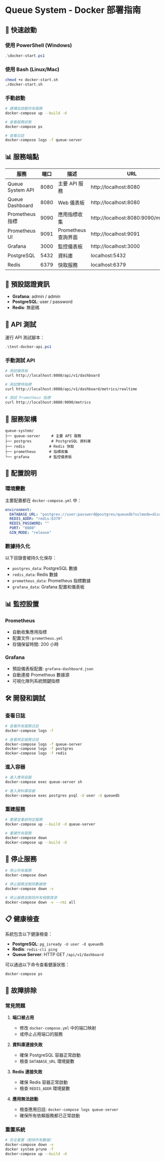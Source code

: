 # Queue System - Docker 部署指南

## 🚀 快速啟動

### 使用 PowerShell (Windows)
```powershell
.\docker-start.ps1
```

### 使用 Bash (Linux/Mac)
```bash
chmod +x docker-start.sh
./docker-start.sh
```

### 手動啟動
```bash
# 建構並啟動所有服務
docker-compose up --build -d

# 查看服務狀態
docker-compose ps

# 查看日誌
docker-compose logs -f queue-server
```

## 📊 服務端點

| 服務 | 端口 | 描述 | URL |
|------|------|------|-----|
| Queue System API | 8080 | 主要 API 服務 | http://localhost:8080 |
| Queue Dashboard | 8080 | Web 儀表板 | http://localhost:8080 |
| Prometheus 指標 | 9090 | 應用指標收集 | http://localhost:8080:9090/metrics |
| Prometheus UI | 9091 | Prometheus 查詢界面 | http://localhost:9091 |
| Grafana | 3000 | 監控儀表板 | http://localhost:3000 |
| PostgreSQL | 5432 | 資料庫 | localhost:5432 |
| Redis | 6379 | 快取服務 | localhost:6379 |

## 🔐 預設認證資訊

- **Grafana**: admin / admin
- **PostgreSQL**: user / password
- **Redis**: 無密碼

## 🧪 API 測試

運行 API 測試腳本：
```powershell
.\test-docker-api.ps1
```

### 手動測試 API

```bash
# 測試儀表板
curl http://localhost:8080/api/v1/dashboard

# 測試實時指標
curl http://localhost:8080/api/v1/dashboard/metrics/realtime

# 測試 Prometheus 指標
curl http://localhost:8080:9090/metrics
```

## 📁 服務架構

```
queue-system/
├── queue-server     # 主要 API 服務
├── postgres         # PostgreSQL 資料庫
├── redis           # Redis 快取
├── prometheus      # 指標收集
└── grafana         # 監控儀表板
```

## 🔧 配置說明

### 環境變數
主要配置都在 `docker-compose.yml` 中：

```yaml
environment:
  DATABASE_URL: "postgres://user:password@postgres/queuedb?sslmode=disable"
  REDIS_ADDR: "redis:6379"
  REDIS_PASSWORD: ""
  PORT: "8080"
  GIN_MODE: "release"
```

### 數據持久化
以下目錄會被持久化保存：
- `postgres_data`: PostgreSQL 數據
- `redis_data`: Redis 數據
- `prometheus_data`: Prometheus 指標數據
- `grafana_data`: Grafana 配置和儀表板

## 📊 監控設置

### Prometheus
- 自動收集應用指標
- 配置文件: `prometheus.yml`
- 存儲保留時間: 200 小時

### Grafana
- 預設儀表板配置: `grafana-dashboard.json`
- 自動連接 Prometheus 數據源
- 可視化隊列系統關鍵指標

## 🛠️ 開發和調試

### 查看日誌
```bash
# 查看所有服務日誌
docker-compose logs -f

# 查看特定服務日誌
docker-compose logs -f queue-server
docker-compose logs -f postgres
docker-compose logs -f redis
```

### 進入容器
```bash
# 進入應用容器
docker-compose exec queue-server sh

# 進入資料庫容器
docker-compose exec postgres psql -U user -d queuedb
```

### 重建服務
```bash
# 重建並重啟特定服務
docker-compose up --build -d queue-server

# 重建所有服務
docker-compose down
docker-compose up --build -d
```

## 🛑 停止服務

```bash
# 停止所有服務
docker-compose down

# 停止服務並刪除數據卷
docker-compose down -v

# 停止服務並刪除所有相關資源
docker-compose down -v --rmi all
```

## 📋 健康檢查

系統包含以下健康檢查：

- **PostgreSQL**: `pg_isready -U user -d queuedb`
- **Redis**: `redis-cli ping`
- **Queue Server**: HTTP GET `/api/v1/dashboard`

可以通過以下命令查看健康狀態：
```bash
docker-compose ps
```

## 🚨 故障排除

### 常見問題

1. **端口被占用**
   - 修改 `docker-compose.yml` 中的端口映射
   - 或停止占用端口的服務

2. **資料庫連接失敗**
   - 確保 PostgreSQL 容器正常啟動
   - 檢查 `DATABASE_URL` 環境變數

3. **Redis 連接失敗**
   - 確保 Redis 容器正常啟動
   - 檢查 `REDIS_ADDR` 環境變數

4. **應用無法啟動**
   - 檢查應用日誌: `docker-compose logs queue-server`
   - 確保所有依賴服務都已正常啟動

### 重置系統
```bash
# 完全重置（刪除所有數據）
docker-compose down -v
docker system prune -f
docker-compose up --build -d
```
